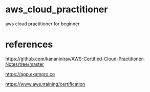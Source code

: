 # aws_cloud_practitioner
aws cloud practitioner for beginner

 # references

 https://github.com/kananinirav/AWS-Certified-Cloud-Practitioner-Notes/tree/master

 https://app.exampro.co

 https://www.aws.training/certification
